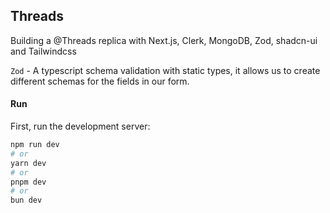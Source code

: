 ## Threads

Building a @Threads replica with Next.js, Clerk, MongoDB, Zod, shadcn-ui and Tailwindcss


```Zod``` - A typescript schema validation  with static types, it allows us to create different schemas for the fields in our form.

#### Run

First, run the development server:

```bash
npm run dev
# or
yarn dev
# or
pnpm dev
# or
bun dev
```
